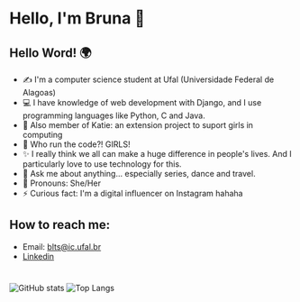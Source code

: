 # Hello, I'm Bruna 👋

## Hello Word! 🌍

- ✍ I'm a computer science student at Ufal (Universidade Federal de Alagoas)
- 💻 I have knowledge of web development with Django,
and I use programming languages like Python, C and Java.
- 💃 Also member of Katie: an extension project to suport girls in computing
- 👯 Who run the code?! GIRLS!
- ✨ I really think we all can make a huge difference in people's lives.
And I particularly love to use technology for this.
- 💬 Ask me about anything... especially series, dance and travel.
- 💜 Pronouns: She/Her
- ⚡ Curious fact: I'm a digital influencer on Instagram hahaha 

## How to reach me:

- Email: blts@ic.ufal.br
- [Linkedin](https://www.linkedin.com/in/bruna-leal-torres-silva-683a641b8/)
#
![GitHub stats](https://github-readme-stats.vercel.app/api?username=bruninhaltorres&show_icons=true&theme=radical)
![Top Langs](https://github-readme-stats.vercel.app/api/top-langs/?username=bruninhaltorres&layout=compact&theme=radical)

